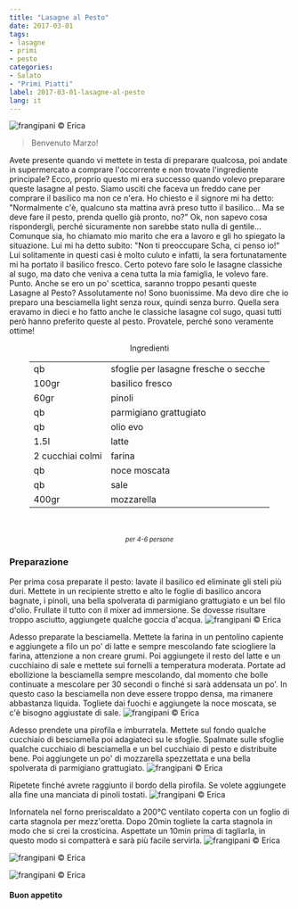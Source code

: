 ```yaml
---
title: "Lasagne al Pesto"
date: 2017-03-01
tags:
- lasagne
- primi
- pesto
categories:
- Salato
- "Primi Piatti"
label: 2017-03-01-lasagne-al-pesto
lang: it
---
```

![](header.jpg "frangipani © Erica")

> Benvenuto Marzo!

Avete presente quando vi mettete in testa di preparare qualcosa, poi andate in supermercato a comprare l'occorrente e non trovate l'ingrediente principale? Ecco, proprio questo mi era successo quando volevo preparare queste lasagne al pesto. Siamo usciti che faceva un freddo cane per comprare il basilico ma non ce n'era. Ho chiesto e il signore mi ha detto: "Normalmente c'è, qualcuno sta mattina avrà preso tutto il basilico... Ma se deve fare il pesto, prenda quello già pronto, no?" Ok, non sapevo cosa rispondergli, perché sicuramente non sarebbe stato nulla di gentile... Comunque sia, ho chiamato mio marito che era a lavoro e gli ho spiegato la situazione. Lui mi ha detto subito: "Non ti preoccupare Scha, ci penso io!" Lui solitamente in questi casi è molto culuto e infatti, la sera fortunatamente mi ha portato il basilico fresco. Certo potevo fare solo le lasagne classiche al sugo, ma dato che veniva a cena tutta la mia famiglia, le volevo fare. Punto. Anche se ero un po' scettica, saranno troppo pesanti queste Lasagne al Pesto? Assolutamente no! Sono buonissime. Ma devo dire che io preparo una besciamella light senza roux, quindi senza burro. Quella sera eravamo in dieci e ho fatto anche le classiche lasagne col sugo, quasi tutti però hanno preferito queste al pesto. Provatele, perché sono veramente ottime!

<div id="wrapper" style="text-align: center">
  <div id="yourdiv" style="display: inline-block;">
    <div class="ingredients">
      <div class="ingredients-title">Ingredienti</div>
      <table>
        <tbody>
          <tr>
            <td>qb</td>
            <td>sfoglie per lasagne fresche o secche</td>
          </tr>      
          <tr>
            <td>100gr</td>
            <td>basilico fresco</td>
          </tr>      
          <tr>
            <td>60gr</td>
            <td>pinoli</td>
          </tr>
          <tr>
            <td>qb</td>
            <td>parmigiano grattugiato</td>
          </tr>
          <tr>
            <td>qb</td>
            <td>olio evo</td>
          </tr>
          <tr>
            <td>1.5l</td>
            <td>latte</td>
          </tr>
          <tr>
            <td>2 cucchiai colmi</td>
            <td>farina</td>
          </tr>
          <tr>
            <td>qb</td>
            <td>noce moscata</td>
          </tr>
          <tr>
            <td>qb</td>
            <td>sale</td>
          </tr>
          <tr>
            <td>400gr</td>
            <td>mozzarella</td>
          </tr>
        </tbody>
      </table>
      <br></br>
      <i class="pull-right" style="font-size: 80%;">per 4-6 persone</i>
    </div>
  </div>
</div>


<h3>
  <font color="grey">
    <i class="fa-solid fa-gears"></i>
  </font> Preparazione
</h3>

Per prima cosa preparate il pesto: lavate il basilico ed eliminate gli steli più duri. Mettete in un recipiente stretto e alto le foglie di basilico ancora bagnate, i pinoli, una bella spolverata di parmigiano grattugiato e un bel filo d'olio. Frullate il tutto con il mixer ad immersione. Se dovesse risultare troppo asciutto, aggiungete qualche goccia d'acqua.
![](pesto.jpg "frangipani © Erica")

Adesso preparate la besciamella. Mettete la farina in un pentolino capiente e aggiungete a filo un po' di latte e sempre mescolando fate sciogliere la farina, attenzione a non creare grumi. Poi aggiungete il resto del latte e un cucchiaino di sale e mettete sui fornelli a temperatura moderata. Portate ad ebollizione la besciamella sempre mescolando, dal momento che bolle continuate a mescolare per 30 secondi o finché si sarà addensata un po'. In questo caso la besciamella non deve essere troppo densa, ma rimanere abbastanza liquida. Togliete dai fuochi e aggiungete la noce moscata, se c'è bisogno aggiustate di sale.
![](besciamella.jpg "frangipani © Erica")

Adesso prendete una pirofila e imburratela. Mettete sul fondo qualche cucchiaio di besciamella poi adagiateci su le sfoglie. Spalmate sulle sfoglie qualche cucchiaio di besciamella e un bel cucchiaio di pesto e distribuite bene. Poi aggiungete un po' di mozzarella spezzettata e una bella spolverata di parmigiano grattugiato.
![](comporre.jpg "frangipani © Erica")

Ripetete finché avrete raggiunto il bordo della pirofila. Se volete aggiungete alla fine una manciata di pinoli tostati.
![](teglia.jpg "frangipani © Erica")

Infornatela nel forno preriscaldato a 200°C ventilato coperta con un foglio di carta stagnola per mezz'oretta. Dopo 20min togliete la carta stagnola in modo che si crei la crosticina. Aspettate un 10min prima di tagliarla, in questo modo si compatterà e sarà più facile servirla.
![](risultato1.jpg "frangipani © Erica")

![](risultato2.jpg "frangipani © Erica")

![](risultato3.jpg "frangipani © Erica")

<h4>Buon appetito
  <font color="red">
    <i class="fa-regular fa-face-smile"></i>
  </font>
</h4>